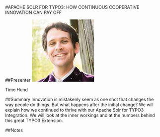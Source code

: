 #APACHE SOLR FOR TYPO3: HOW CONTINUOUS COOPERATIVE INNOVATION CAN PAY OFF

##Presenter
![Timo Hund](https://raw.githubusercontent.com/avarx/T3CON16/master/Presenter/Timo_Hund.jpg)

Timo Hund

##Summary
Innovation is mistakenly seem as one shot that changes the way people do things. But what happens after the initial change? We will explain how we continued to thrive with our Apache Solr for TYPO3 Integration. We will look at the inner workings and at the numbers behind this great TYPO3 Extension.

##Notes